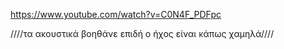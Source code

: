 https://www.youtube.com/watch?v=C0N4F_PDFpc

////τα ακουστικά βοηθάνε επιδή ο ήχος είναι κάπως χαμηλά////